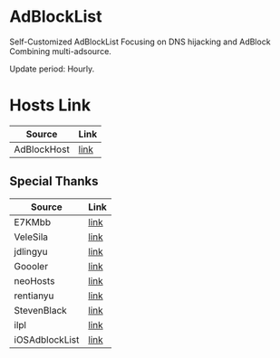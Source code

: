 # AdBlockList

Self-Customized AdBlockList Focusing on DNS hijacking and AdBlock Combining multi-adsource. 

Update period: Hourly.

# Hosts Link
| Source | Link |
|  ----  | ----  |
| AdBlockHost | [link](https://raw.githubusercontent.com/MiscellaneousFactory/AdBlockList/master/hosts)

## Special Thanks
| Source | Link |
|  ----  | ----  |
| E7KMbb | [link](https://github.com/E7KMbb/AD-hosts) |
| VeleSila | [link](https://github.com/VeleSila/yhosts) |
| jdlingyu | [link](https://github.com/jdlingyu/ad-wars) |
| Goooler | [link](https://github.com/Goooler/1024_hosts) |
| neoHosts | [link](https://hosts.nfz.moe) |
| rentianyu | [link](https://github.com/rentianyu/Ad-set-hosts) |
| StevenBlack | [link](https://github.com/StevenBlack/hosts) |
| ilpl | [link](https://github.com/ilpl/ad-hosts) |
| iOSAdblockList | [link](https://github.com/BlackJack8/iOSAdblockList) |
